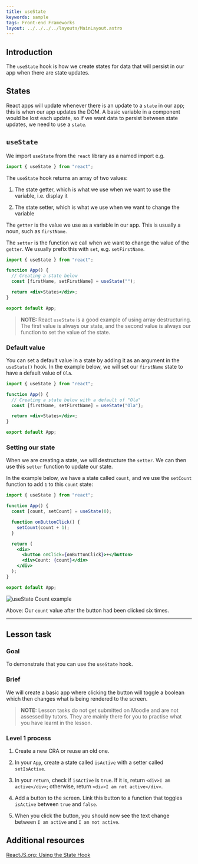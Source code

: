```yaml
---
title: useState
keywords: sample
tags: Front-end Frameworks
layout: ../../../../layouts/MainLayout.astro
---
```


## Introduction

The `useState` hook is how we create states for data that will persist in our app when there are state updates.

## States

React apps will update whenever there is an update to a `state` in our app; this is when our app updates the DOM. A basic variable in a component would be lost each update, so if we want data to persist between state updates, we need to use a `state`.

## `useState`

We import `useState` from the `react` library as a named import e.g.

```jsx
import { useState } from "react";
```

The `useState` hook returns an array of two values:

1. The state getter, which is what we use when we want to use the variable, i.e. display it

2. The state setter, which is what we use when we want to change the variable

The `getter` is the value we use as a variable in our app. This is usually a noun, such as `firstName`.

The `setter` is the function we call when we want to change the value of the `getter`. We usually prefix this with `set`, e.g. `setFirstName`.

```jsx
import { useState } from "react";

function App() {
  // Creating a state below
  const [firstName, setFirstName] = useState("");

  return <div>States</div>;
}

export default App;
```

> **NOTE:** React `useState` is a good example of using array destructuring. The first value is always our state, and the second value is always our function to set the value of the state.

### Default value

You can set a default value in a state by adding it as an argument in the `useState()` hook. In the example below, we will set our `firstName` state to have a default value of `Ola`.

```jsx
import { useState } from "react";

function App() {
  // Creating a state below with a default of "Ola"
  const [firstName, setFirstName] = useState("Ola");

  return <div>States</div>;
}

export default App;
```

### Setting our state

When we are creating a state, we will destructure the `setter`. We can then use this `setter` function to update our state.

In the example below, we have a state called `count`, and we use the `setCount` function to add `1` to this `count` state:

```jsx
import { useState } from "react";

function App() {
  const [count, setCount] = useState(0);

  function onButtonClick() {
    setCount(count + 1);
  }

  return (
    <div>
      <button onClick={onButtonClick}>+</button>
      <div>Count: {count}</div>
    </div>
  );
}

export default App;
```

![useState Count example](../images/front-end-frameworks/module-3/useState-1.png)

Above: Our `count` value after the button had been clicked six times.

<hr>

## Lesson task

### Goal

To demonstrate that you can use the `useState` hook.

### Brief

We will create a basic app where clicking the button will toggle a boolean which then changes what is being rendered to the screen.

> <b>NOTE:</b> Lesson tasks do not get submitted on Moodle and are not assessed by tutors. They are mainly there for you to practise what you have learnt in the lesson.

### Level 1 process

1. Create a new CRA or reuse an old one.

2. In your `App`, create a state called `isActive` with a setter called `setIsActive`.

3. In your `return`, check if `isActive` is `true`. If it is, return `<div>I am active</div>`; otherwise, return `<div>I am not active</div>`.

4. Add a button to the screen. Link this button to a function that toggles `isActive` between `true` and `false`.

5. When you click the button, you should now see the text change between `I am active` and `I am not active`.

## Additional resources

[ReactJS.org: Using the State Hook](https://reactjs.org/docs/hooks-state.html)
